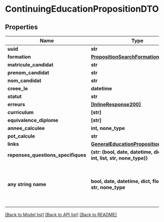 # ContinuingEducationPropositionDTO


## Properties
Name | Type | Description | Notes
------------ | ------------- | ------------- | -------------
**uuid** | **str** |  | 
**formation** | [**PropositionSearchFormation**](PropositionSearchFormation.md) |  | 
**matricule_candidat** | **str** |  | 
**prenom_candidat** | **str** |  | 
**nom_candidat** | **str** |  | 
**creee_le** | **datetime** |  | 
**statut** | **str** |  | 
**erreurs** | [**[InlineResponse200]**](InlineResponse200.md) |  | 
**curriculum** | **[str]** |  | 
**equivalence_diplome** | **[str]** |  | 
**annee_calculee** | **int, none_type** |  | [optional] 
**pot_calcule** | **str** |  | [optional] 
**links** | [**GeneralEducationPropositionDTOLinks**](GeneralEducationPropositionDTOLinks.md) |  | [optional] 
**reponses_questions_specifiques** | **{str: (bool, date, datetime, dict, float, int, list, str, none_type)}** |  | [optional] 
**any string name** | **bool, date, datetime, dict, float, int, list, str, none_type** | any string name can be used but the value must be the correct type | [optional]

[[Back to Model list]](../README.md#documentation-for-models) [[Back to API list]](../README.md#documentation-for-api-endpoints) [[Back to README]](../README.md)



